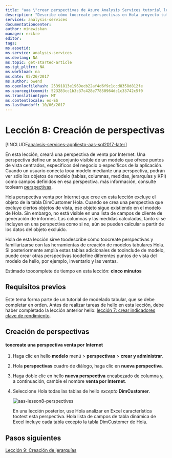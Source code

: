```yaml
---
title: "aaa \"crear perspectivas de Azure Analysis Services tutorial lección 8 | Documentos de Microsoft\""
description: "Describe cómo toocreate perspectivas en Hola proyecto tutorial de Analysis Services de Azure."
services: analysis-services
documentationcenter: 
author: minewiskan
manager: erikre
editor: 
tags: 
ms.assetid: 
ms.service: analysis-services
ms.devlang: NA
ms.topic: get-started-article
ms.tgt_pltfrm: NA
ms.workload: na
ms.date: 05/26/2017
ms.author: owend
ms.openlocfilehash: 25391813e1969ecb22af4d6f9c1ccd8358d812fe
ms.sourcegitcommit: 523283cc1b3c37c428e77850964dc1c33742c5f0
ms.translationtype: MT
ms.contentlocale: es-ES
ms.lasthandoff: 10/06/2017
---
```

# <a name="lesson-8-create-perspectives"></a>Lección 8: Creación de perspectivas

[!INCLUDE[analysis-services-appliesto-aas-sql2017-later](../../../includes/analysis-services-appliesto-aas-sql2017-later.md)]

En esta lección, creará una perspectiva de venta por Internet. Una perspectiva define un subconjunto visible de un modelo que ofrece puntos de vista centrados, específicos del negocio o específicos de la aplicación. Cuando un usuario conecta tooa modelo mediante una perspectiva, podrán ver sólo los objetos de modelo (tablas, columnas, medidas, jerarquías y KPI) como campos definidos en esa perspectiva. más información, consulte toolearn [perspectivas](https://docs.microsoft.com/sql/analysis-services/tabular-models/perspectives-ssas-tabular).
  
Hola perspectiva venta por Internet que cree en esta lección excluye el objeto de la tabla DimCustomer Hola. Cuando se crea una perspectiva que excluye ciertos objetos de vista, ese objeto sigue existiendo en el modelo de Hola. Sin embargo, no está visible en una lista de campos de cliente de generación de informes. Las columnas y las medidas calculadas, tanto si se incluyen en una perspectiva como si no, aún se pueden calcular a partir de los datos del objeto excluido.  
  
Hola de esta lección sirve toodescribe cómo toocreate perspectivas y familiarizarse con las herramientas de creación de modelos tabulares Hola. Si posteriormente amplía estas tablas adicionales de tooinclude de modelo, puede crear otras perspectivas toodefine diferentes puntos de vista del modelo de hello, por ejemplo, inventario y las ventas.  
  
Estimado toocomplete de tiempo en esta lección: **cinco minutos**  
  
## <a name="prerequisites"></a>Requisitos previos  
Este tema forma parte de un tutorial de modelado tabular, que se debe completar en orden. Antes de realizar tareas de hello en esta lección, debe haber completado la lección anterior hello: [lección 7: crear indicadores clave de rendimiento](../tutorials/aas-lesson-7-create-key-performance-indicators.md).  
  
## <a name="create-perspectives"></a>Creación de perspectivas  
  
#### <a name="toocreate-an-internet-sales-perspective"></a>toocreate una perspectiva venta por Internet  
  
1.  Haga clic en hello **modelo** menú > **perspectivas** > **crear y administrar**.  
  
2.  Hola **perspectivas** cuadro de diálogo, haga clic en **nueva perspectiva**.  
  
3.  Haga doble clic en hello **nueva perspectiva** encabezado de columna y, a continuación, cambie el nombre **venta por Internet**.  
  
4.  Seleccione Hola todas las tablas de hello *excepto* **DimCustomer**.  
  
    ![aas-lesson8-perspectives](../tutorials/media/aas-lesson8-perspectives.png)
  
    En una lección posterior, use Hola analizar en Excel característica tootest esta perspectiva. Hola lista de campos de tabla dinámica de Excel incluye cada tabla excepto la tabla DimCustomer de Hola.  

## <a name="whats-next"></a>Pasos siguientes
[Lección 9: Creación de jerarquías](../tutorials/aas-lesson-9-create-hierarchies.md)
  
  
  
  
